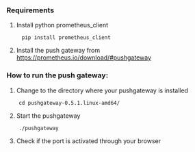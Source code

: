 ### Requirements
1. Install python prometheus_client
```
     pip install prometheus_client
```
2. Install the push gateway from https://prometheus.io/download/#pushgateway

### How to run the push gateway:
1. Change to the directory where your pushgateway is installed
```
   	cd pushgateway-0.5.1.linux-amd64/
```
2. Start the pushgateway
```
   	./pushgateway
```
3. Check if the port is activated through your browser
